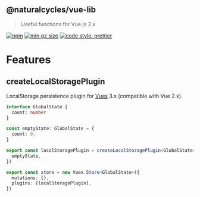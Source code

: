 ## @naturalcycles/vue-lib

> Useful functions for Vue.js 2.x

[![npm](https://img.shields.io/npm/v/@naturalcycles/vue-lib/latest.svg)](https://www.npmjs.com/package/@naturalcycles/vue-lib)
[![min.gz size](https://badgen.net/bundlephobia/minzip/@naturalcycles/vue-lib)](https://bundlephobia.com/result?p=@naturalcycles/vue-lib)
[![code style: prettier](https://img.shields.io/badge/code_style-prettier-ff69b4.svg?style=flat-square)](https://github.com/prettier/prettier)

# Features

## createLocalStoragePlugin

LocalStorage persistence plugin for [Vuex](https://github.com/vuejs/vuex) 3.x (compatible with Vue
2.x).

```ts
interface GlobalState {
  count: number
}

const emptyState: GlobalState = {
  count: 0,
}

export const localStoragePlugin = createLocalStoragePlugin<GlobalState>({
  emptyState,
})

export const store = new Vuex.Store<GlobalState>({
  mutations: {},
  plugins: [localStoragePlugin],
})
```
